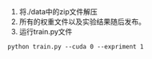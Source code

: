 1. 将./data中的zip文件解压
2. 所有的权重文件以及实验结果随后发布。
3. 运行train.py文件
```
python train.py --cuda 0 --expriment 1
```
